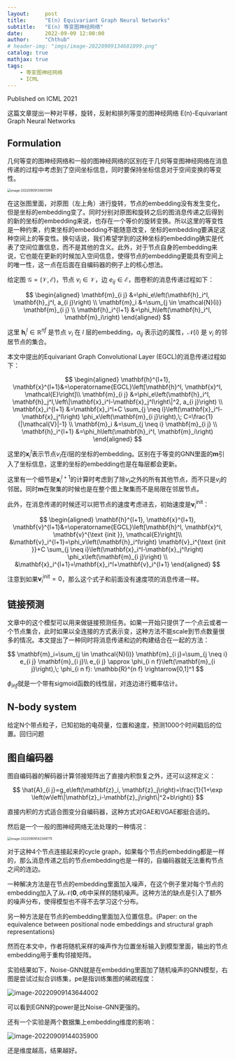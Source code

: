 ```yaml
---
layout:     post
title:      "E(n) Equivariant Graph Neural Networks"
subtitle:   "E(n) 等变图神经网络"
date:       2022-09-09 12:00:00
author:     "Chthub"
# header-img: "imgs/image-20220909134601099.png"
catalog: true
mathjax: true
tags:
    - 等变图神经网络
    - ICML
---
```

Published on ICML 2021

这篇文章提出一种对平移，旋转，反射和排列等变的图神经网络 E(n)-Equivariant Graph Neural Networks

## Formulation

几何等变的图神经网络和一般的图神经网络的区别在于几何等变图神经网络在消息传递的过程中考虑到了空间坐标信息，同时要保持坐标信息对于空间变换的等变性。

<img src="https://raw.githubusercontent.com/chthub/everydaypaper/main/imgs/image-20220909134601099.png" alt="image-20220909134601099" style="zoom: 50%;" />

在这张图里面，对原图（左上角）进行旋转，节点的embedding没有发生变化，但是坐标的embedding变了。同时分别对原图和旋转之后的图消息传递之后得到的新的坐标的embedding来说，也存在一个等价的旋转变换。所以这里的等变性是一种约束，约束坐标的embedding不能随意改变，坐标的embedding要满足这种空间上的等变性。换句话说，我们希望学到的这种坐标的embedding确实是代表了空间位置信息，而不是其他的含义。此外，对于节点自身的embedding来说，它也能在更新的时候加入空间信息，使得节点的embedding更能具有空间上的唯一性，这一点在后面在自编码器的例子上的核心想法。

给定图 $\mathcal{G}=(\mathcal{V}, \mathcal{E})$，节点 $v_i \in \mathcal{V}$，边 $e_{i j} \in \mathcal{E}$，图卷积的消息传递过程如下：

$$
\begin{aligned}
\mathbf{m}_{i j} &=\phi_e\left(\mathbf{h}_i^l, \mathbf{h}_j^l, a_{i j}\right) \\
\mathbf{m}_i &=\sum_{j \in \mathcal{N}(i)} \mathbf{m}_{i j} \\
\mathbf{h}_i^{l+1} &=\phi_h\left(\mathbf{h}_i^l, \mathbf{m}_i\right)
\end{aligned}
$$

这里 $\mathbf{h}_ i^l \in \mathbb{R}^{nf}$ 是节点 $v_i$ 在 $l$ 层的embedding，$a_{i j}$ 表示边的属性，$\mathcal{N}(i)$ 是 $v_i$ 的邻居节点的集合。

本文中提出的Equivariant Graph Convolutional Layer (EGCL)的消息传递过程如下：

$$
\begin{aligned}
\mathbf{h}^{l+1}, \mathbf{x}^{l+1}&=\operatorname{EGCL}\left[\mathbf{h}^l, \mathbf{x}^l, \mathcal{E}\right]\\
\mathbf{m}_{i j} &=\phi_e\left(\mathbf{h}_i^l, \mathbf{h}_j^l,\left\|\mathbf{x}_i^l-\mathbf{x}_j^l\right\|^2, a_{i j}\right) \\
\mathbf{x}_i^{l+1} &=\mathbf{x}_i^l+C \sum_{j \neq i}\left(\mathbf{x}_i^l-\mathbf{x}_j^l\right) \phi_x\left(\mathbf{m}_{i j}\right),\; C=\frac{1}{|\mathcal{V}|-1} \\
\mathbf{m}_i &=\sum_{j \neq i} \mathbf{m}_{i j} \\
\mathbf{h}_i^{l+1} &=\phi_h\left(\mathbf{h}_i^l, \mathbf{m}_i\right)
\end{aligned}
$$

这里的$\mathbf{x}_i^l$表示节点$v_i$在$l$层的坐标的embedding。区别在于等变的GNN里面的$\mathbf{m}$引入了坐标信息，这里的坐标的embedding也是在每层都会更新。

这里有一个细节是$\mathbf{x}_i^{l+1}$的计算时考虑到了除$v_i$之外的所有其他节点，而不只是$v_i$的邻居。同时$\mathbf{m}$在聚集的时候也是在整个图上聚集而不是局限在邻居节点。

此外，在消息传递的时候还可以把节点的速度考虑进去，初始速度是$\mathbf{v}_i^{\text{init}}$：

$$
\begin{aligned}
\mathbf{h}^{l+1}, \mathbf{x}^{l+1}, \mathbf{v}^{l+1}&=\operatorname{EGCL}\left[\mathbf{h}^l, \mathbf{x}^l, \mathbf{v}^{\text {init }}, \mathcal{E}\right]\\
&\mathbf{v}_i^{l+1}=\phi_v\left(\mathbf{h}_i^l\right) \mathbf{v}_i^{\text {init }}+C \sum_{j \neq i}\left(\mathbf{x}_i^l-\mathbf{x}_j^l\right) \phi_x\left(\mathbf{m}_{i j}\right) \\
&\mathbf{x}_i^{l+1}=\mathbf{x}_i^l+\mathbf{v}_i^{l+1}
\end{aligned}
$$

注意到如果$\mathbf{v}_i^{\text{init}}=0$，那么这个式子和前面没有速度项的消息传递一样。

## 链接预测

文章中的这个模型可以用来做链接预测任务。如果一开始只提供了一个点云或者一个节点集合，此时如果以全连接的方式表示变，这种方法不能scale到节点数量很多的情况。本文提出了一种同时将消息传递和边的构建结合在一起的方法：

$$
\mathbf{m}_i=\sum_{j \in \mathcal{N}(i)} \mathbf{m}_{i j}=\sum_{j \neq i} e_{i j} \mathbf{m}_{i j}\\
e_{i j} \approx \phi_{i n f}\left(\mathbf{m}_{i j}\right),\; \phi_{i n f}: \mathbb{R}^{n f} \rightarrow[0,1]^1
$$

$\phi_{i n f}$就是一个带有sigmoid函数的线性层，对连边进行概率估计。

## N-body system

给定N个带点粒子，已知初始的电荷量，位置和速度，预测1000个时间戳后的位置。回归问题

## 图自编码器

图自编码器的解码器计算邻接矩阵出了直接内积恢复之外，还可以这样定义：

$$
\hat{A}_{i j}=g_e\left(\mathbf{z}_i, \mathbf{z}_j\right)=\frac{1}{1+\exp \left(w\left\|\mathbf{z}_i-\mathbf{z}_j\right\|^2+b\right)}
$$

直接内积的方式适合图变分自编码器，这种方式对GAE和VGAE都挺合适的。

然后是一个一般的图神经网络无法处理的一种情况：

<img src="https://raw.githubusercontent.com/chthub/everydaypaper/main/imgs/image-20220909142349775.png" alt="image-20220909142349775" style="zoom:50%;" />

对于这种4个节点连接起来的cycle graph，如果每个节点的embedding都是一样的，那么消息传递之后的节点embedding也是一样的，自编码器就无法重构节点之间的连边。

一种解决方法是在节点的embedding里面加入噪声，在这个例子里对每个节点的embedding加入了从$\mathcal{N}(\mathbf{0}, \sigma \mathbf{I})$中采样的随机噪声。这种方法的缺点是引入了额外的噪声分布，使得模型也不得不去学习这个分布。

另一种方法是在节点的embedding里面加入位置信息。(Paper: on the equivalence between positional node embeddings and structural graph representations)

然而在本文中，作者将随机采样的噪声作为位置坐标输入到模型里面，输出的节点embedding用于重构邻接矩阵。

实验结果如下，Noise-GNN就是在embedding里面加了随机噪声的GNN模型，右图是尝试过拟合训练集，pe是指训练集图的稀疏程度：

![image-20220909143644002](https://raw.githubusercontent.com/chthub/everydaypaper/main/imgs/image-20220909143644002.png)

可以看到EGNN的power是比Noise-GNN更强的。

还有一个实验是两个数据集上embedding维度的影响：

![image-20220909144035900](https://raw.githubusercontent.com/chthub/everydaypaper/main/imgs/image-20220909144035900.png)

还是维度越高，结果越好。